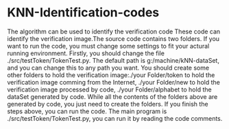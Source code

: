 # KNN-Identification-codes
The algorithm can be used to identify the verification code
These code can identify the verification image.The source code contains two folders. If you want to run the code, you must change some settings to fit your actural running environment.
Firstly, you should change the file ./src/testToken/TokenTest.py. The default path is g:/machine/kNN-dataSet, and you can change this to any path you want. You should create some other folders to hold the verification image:./your Folder/token to hold the verification image comming from the Internet, ./your Folder/new to hold the verification image processed by code, ./your Folder/alphabet to hold the dataSet generated by code. While all the contents of the folders above are generated by code, you just need to create the folders.
If you finish the steps above, you can run the code. The main program is ./src/testToken/TokenTest.py, you can run it by reading the code comments.
